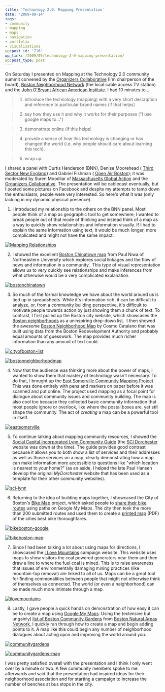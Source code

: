 ```yaml
---
title: 'Technology 2.0: Mapping Presentation'
date: '2009-09-14'
tags:
- community
- mapping
- maps
- navigation
- portfolio
- visualizations
wp:post_id: '716'
wp_link: /2009/09/technology-2-0-mapping-presentation/
wp:post_type: post
---
```


On Saturday I presented on Mapping at the Technology 2.0 community summit convened by the [Organizers Collaborative](http://organizerscollaborative.org) (I'm chairperson of the board), [Boston Neighborhood Network](http://bnntv.org) (the local cable access TV station) and the [John O'Bryant African American Institute](http://www.aai.neu.edu/). I had 10 minutes to...

> 1. introduce the technology (mapping) with a very short description and reference to particular brand names (if that helps)

> 2. say how they use it and why it works for their purposes ("I use  google maps to...")

> 3. demonstrate online (if this helps)

> 4. provide a sense of how this technology is changing or has changed the world (i.e. why people should care about learning this tech).

> 5. wrap up

I shared a panel with Curtis Henderson (BNN), Denise Moorehead ( [Third Sector New England](http://www.tsne.org/)) and Gabriel Fishman ( [Open Air Boston](http://openairboston.net)); it was moderated by Suren Moodliar of [Massachusetts Global Action](http://massglobalaction.org/) and the [Organizers Collaborative](http://organizerscollaborative.org). The presentation will be cablecast eventually, but I posted some pictures on Facebook and despite my attempts to tamp down the enthuisiasm, people were very interested. So here's what it was (only lacking in my dynamic physical presence).

1. I introduced my relationship to the others on the BNN panel. Most people think of a map as geographic tool to get somewhere; I wanted to break people out of that mode of thinking and instead think of a map as a way to quickly show relationships and information visually. If I had to explain the same information using text, it would be much longer, more complicated and might not have the same impact.

  [ ![Mapping Relationships](2009-09-14-Technology-20-Mapping-Presentation/Mapping-Relationships-500x565.png "Mapping Relationships") ](2009-09-14-Technology-20-Mapping-Presentation/Mapping-Relationships.png)

2. I showed the excellent [Boston Chinatown map](http://www.bostonchinatown.org/) from Paul Niwa of Northeastern University which explores social linkages and the flow of news and information in a community.  This type of visual representation allows us to very quickly see relationships and make inferences from what otherwise would be a very complicated explanation.

[ ![bostonchinatown](2009-09-14-Technology-20-Mapping-Presentation/bostonchinatown-500x369.png "bostonchinatown") ](2009-09-14-Technology-20-Mapping-Presentation/bostonchinatown.png)

3. So much of the formal knowledge we have about the world around us is tied up in spreadsheets. While it's information rich, it can be difficult to analyze, or, from a community building perspective, it's difficult to motivate people towards action by just showing them a chunk of text. To contrast, I first pulled up the Boston city website, which showcases the [Boston neighborhoods](http://www.cityofboston.gov/neighborhoods/) as a uninspiring drop-down list.  I then showed the awesome [Boston Neighborhood Map](http://bostonneighborhoodmap.com/) by Cosmo Catalano that was built using data from the Boston Redevelopment Authority and probably equal amounts of guesswork. The map provides much richer information than any amount of text could.

[ ![cityofboston-list](2009-09-14-Technology-20-Mapping-Presentation/cityofboston-list-499x408.png "cityofboston-list") ](2009-09-14-Technology-20-Mapping-Presentation/cityofboston-list.png)

[ ![bostonneighborhoodmap](2009-09-14-Technology-20-Mapping-Presentation/bostonneighborhoodmap-500x409.png "bostonneighborhoodmap") ](2009-09-14-Technology-20-Mapping-Presentation/bostonneighborhoodmap.png)

4. Now that the audience was thinking more about the power of maps, I wanted to show them that mastery of technology wasn't necessary. To do that, I brought up the [East Somerville Community Mapping Project](http://www.somervillecdc.org/communitymap/). This was done entirely with pens and markers on paper before it was scanned and put online. The project used mapping as a focal point for dialogue about community issues and community building. The map is also cool too because they collected basic community information that most people ignore or overlook, like where the postal boxes are, yet still shape the community. The act of _creating_ a map can be a powerful tool in itself.

[ ![eastsomerville](2009-09-14-Technology-20-Mapping-Presentation/eastsomerville-500x409.png "eastsomerville") ](2009-09-14-Technology-20-Mapping-Presentation/eastsomerville.png)

5. To continue talking about mapping community resources, I showed the  [Social Capital Incorporated Lynn Community Guide](http://www.scilynn.org/guide/index) (the [SCI Dorchester](http://www.scidorchester.org/) website was down at the time). The guide provides good contrast because it allows you to both show a list of services and their addresses as well as those services on a map, clearly demonstrating how a map can make information more accessible to questions like "which location is nearest to your home?" (as an aside, I helped the late Paul Hansen develop the original _MyDorchester_ website that has been used as a template for their other community websites).

[ ![sci-lynn](2009-09-14-Technology-20-Mapping-Presentation/sci-lynn-500x412.png "sci-lynn") ](2009-09-14-Technology-20-Mapping-Presentation/sci-lynn.png)

6. Returning to the idea of building maps together, I showcased the City of Boston's [Bike Map](http://www.cityofboston.gov/bikes/) project, which asked people to [share their bike routes](http://andrewbikes.blogspot.com/2007/08/city-of-boston-hub-on-wheels.html) using paths on Google My Maps. The city then took the more than 200 submitted routes and used them to create a [printed map](http://www.cityofboston.gov/TridionImages/BosBike%20Map%20may8final%20lores_tcm1-3455.pdf) (PDF) of the cities best bike thoroughfares.

[ ![bikeboston-google](2009-09-14-Technology-20-Mapping-Presentation/bikeboston-google-500x377.png "bikeboston-google") ](2009-09-14-Technology-20-Mapping-Presentation/bikeboston-google.png)

[ ![bikeboston-map](2009-09-14-Technology-20-Mapping-Presentation/bikeboston-map-500x356.png "bikeboston-map") ](2009-09-14-Technology-20-Mapping-Presentation/bikeboston-map.png)

7. Since I had been talking a lot about using maps for directions, I showcased the [I Love Mountains](http://www.ilovemountains.org/myconnection/) campaign website. This website uses maps to show visitors the coal powered generators near them and then draw a line to where the fuel coal is mined. This is to raise awareness that issues of environmentally damaging mining practices (like mountain-top removal) are linked to all of us. Maps can be a great tool for finding commonalities between people that might not otherwise think of themselves as connected. The world (or even a neighborhood) can be made much more intimate through a map.

[ ![ilovemountains](2009-09-14-Technology-20-Mapping-Presentation/ilovemountains-499x306.png "ilovemountains") ](2009-09-14-Technology-20-Mapping-Presentation/ilovemountains.png)

8. Lastly, I gave people a quick hands on demonstration of how easy it can be to create a map using [Google My Maps](http://maps.google.com/support/bin/answer.py?hl=en&answer=68480). Using the (extensive but ungainly) [ list of Boston Community Gardens](http://www.bostonnatural.org/cgFind.htm) from [Boston Natural Areas Network](http://www.bostonnatural.org/), I quickly ran through how to create a map and begin adding points to it. A map like this could begin any number of neighborhood dialogues about acting upon and improving the world around you.

[ ![communitygardens](2009-09-14-Technology-20-Mapping-Presentation/communitygardens-500x350.png "communitygardens") ](2009-09-14-Technology-20-Mapping-Presentation/communitygardens.png)

  [ ![communitygardens-map](2009-09-14-Technology-20-Mapping-Presentation/communitygardens-map-500x322.png "communitygardens-map") ](2009-09-14-Technology-20-Mapping-Presentation/communitygardens-map.png)

I was pretty satisfied overall with the presentation and I think I only went over by a minute or two. A few community members spoke to me afterwards and said that the presentation had inspired ideas for their neighborhood association and for starting a campaign to increase the number of benches at bus stops in the city.
